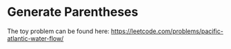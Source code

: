 # Generate Parentheses

The toy problem can be found here: https://leetcode.com/problems/pacific-atlantic-water-flow/